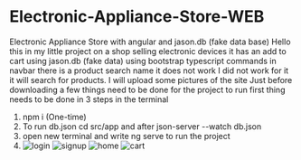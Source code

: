 # Electronic-Appliance-Store-WEB
Electronic Appliance Store with angular and jason.db (fake data base)
Hello this in my little project on a shop selling electronic devices it has an add to cart using jason.db (fake data) using bootstrap typescript commands in navbar there is a product search name it does not work I did not work for it it will search for products.
I will upload some pictures of the site
Just before downloading a few things need to be done for the project to run first thing needs to be done in 3 steps in the terminal           
1. npm i (One-time)               
2. To run db.json cd src/app and after json-server --watch db.json                                  
3. open new terminal and write ng serve to run the project
4. ![login](https://user-images.githubusercontent.com/88317294/156877932-d61acf0d-1b3e-443e-89ad-b7d7c8f65c92.png)
![signup](https://user-images.githubusercontent.com/88317294/156877942-54569838-b682-485b-8772-a4cff8b68772.png)
![home](https://user-images.githubusercontent.com/88317294/156877946-798b7d93-5480-4f51-bbd6-e76f9ae94683.png)
![cart](https://user-images.githubusercontent.com/88317294/156877948-b126a287-834d-46af-9e50-e97465d63e1f.png)
